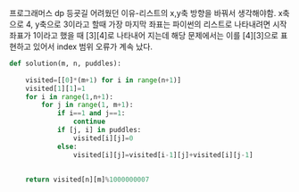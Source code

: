 프로그래머스 dp 등굣길
어려웠던 이유-리스트의 x,y축 방향을 바꿔서 생각해야함. x축으로 4, y축으로 3이라고 할때 가장 마지막 좌표는 파이썬의 리스트로 나타내려면 시작 좌표가 1이라고 했을 때 [3][4]로 나타내어 지는데
해당 문제에서는 이를 [4][3]으로 표현하고 있어서 index 범위 오류가 계속 났다.  
```python
def solution(m, n, puddles):
    
    visited=[[0]*(m+1) for i in range(n+1)]
    visited[1][1]=1 
    for i in range(1,n+1):
        for j in range(1, m+1):
            if i==1 and j==1:
                continue
            if [j, i] in puddles:
                visited[i][j]=0
            else:
                visited[i][j]=visited[i-1][j]+visited[i][j-1]
                    
    
    return visited[n][m]%1000000007


```
